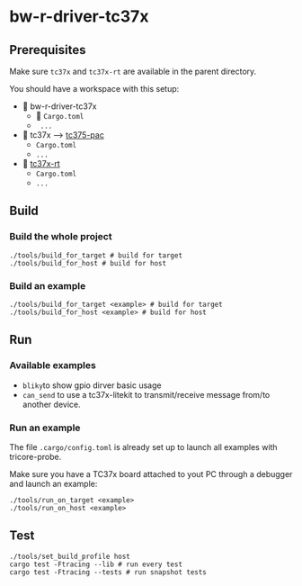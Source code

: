 # bw-r-driver-tc37x

## Prerequisites

Make sure `tc37x` and `tc37x-rt` are available in the parent directory.

You should have a workspace with this setup:


- 📂 bw-r-driver-tc37x
   - 📄 `Cargo.toml`
   -  ` ...`
- 📂 tc37x --> [tc375-pac](https://github.com/Infineon/tc375-pac) 
   -  `Cargo.toml`
   -  `...`
- 📂 [tc37x-rt](https://github.com/bluewind-embedded-systems/bw-r-rt-example)
   -  `Cargo.toml`
   - `...`


## Build 

### Build the whole project

```
./tools/build_for_target # build for target
./tools/build_for_host # build for host
```

### Build an example

```
./tools/build_for_target <example> # build for target
./tools/build_for_host <example> # build for host
```

## Run

### Available examples
- `bliky`to show gpio dirver basic usage
- `can_send` to use a tc37x-litekit to transmit/receive message from/to another device. 

### Run an example
The file `.cargo/config.toml` is already set up to launch all examples with
tricore-probe.

Make sure you have a TC37x board attached to yout PC through a debugger  and
launch an example:

```
./tools/run_on_target <example>
./tools/run_on_host <example>
```

## Test

```
./tools/set_build_profile host
cargo test -Ftracing --lib # run every test
cargo test -Ftracing --tests # run snapshot tests
```
